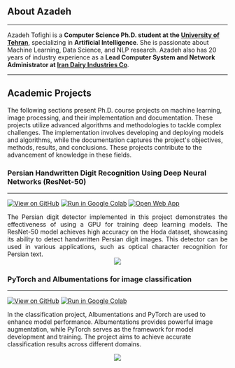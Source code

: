 ## About Azadeh
---
Azadeh Tofighi is a **Computer Science Ph.D. student at the [University of Tehran](https://ut.ac.ir/en)**, specializing in **Artificial Intelligence**. She is passionate about Machine Learning, Data Science, and NLP research. Azadeh also has 20 years of industry experience as a **Lead Computer System and Network Administrator at [Iran Dairy Industries Co](https://pegahexport.com/)**.

---
## Academic Projects

The following sections present Ph.D. course projects on machine learning, image processing, and their implementation and documentation. These projects utilize advanced algorithms and methodologies to tackle complex challenges. The implementation involves developing and deploying models and algorithms, while the documentation captures the project's objectives, methods, results, and conclusions. These projects contribute to the advancement of knowledge in these fields.

### Persian Handwritten Digit Recognition Using Deep Neural Networks (ResNet-50)
---
[![View on GitHub](https://img.shields.io/badge/GitHub-View_on_GitHub-blue?logo=GitHub)](https://github.com/aztofighi/Persian_Handwritten_Recognition)  [![Run in Google Colab](https://img.shields.io/badge/Colab-Run_in_Google_Colab-blue?logo=Google&logoColor=FDBA18)](https://colab.research.google.com/github/aztofighi/Persian_Handwritten_Recognition/blob/main/Hoda_PyTorch_V1.ipynb) [![Open Web App](https://img.shields.io/badge/Replicate-Open_Web_App-blue?logo=Replicate)](https://replicate.com/aztofighi/persian-digit-detector)

<div style="text-align: justify">The Persian digit detector implemented in this project demonstrates the effectiveness of using a GPU for training deep learning models. The ResNet-50 model achieves high accuracy on the Hoda dataset, showcasing its ability to detect handwritten Persian digit images. This detector can be used in various applications, such as optical character recognition for Persian text.</div>

<center><img src="https://replicate.delivery/pbxt/Lp0mSeS28I0KfUpVvTQgLDG8Tp1jO6j2eyu3ZUlrbIu2wIGiA/out.png"/></center>


### PyTorch and Albumentations for image classification
---
[![View on GitHub](https://img.shields.io/badge/GitHub-View_on_GitHub-blue?logo=GitHub)](https://github.com/aztofighi/Image_Augmentation)  [![Run in Google Colab](https://img.shields.io/badge/Colab-Run_in_Google_Colab-blue?logo=Google&logoColor=FDBA18)](https://colab.research.google.com/github/aztofighi/Image_Augmentation/blob/main/Image_Augmentation_Using_Albumentations_for_Classification_Example_1.ipynb)


In the classification project, Albumentations and PyTorch are used to enhance model performance. Albumentations provides powerful image augmentation, while PyTorch serves as the framework for model development and training. The project aims to achieve accurate classification results across different domains.

<center><img src="https://i.imgur.com/cUtr14i.png"/></center>

